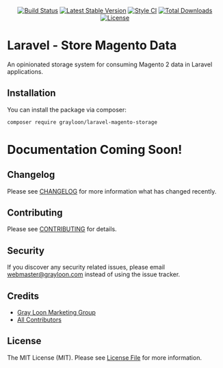 <p align="center">
<a href="https://github.com/grayloon/laravel-magento-storage/actions"><img src="https://github.com/grayloon/laravel-magento-storage/workflows/tests/badge.svg" alt="Build Status"></a>
<a href="https://packagist.org/packages/grayloon/laravel-magento-storage"><img src="https://img.shields.io/packagist/v/grayloon/laravel-magento-api.svg?style=flat" alt="Latest Stable Version"></a>
<a href="https://github.styleci.io/repos/277585119?branch=master"><img src="https://github.styleci.io/repos/277585119/shield?branch=master" alt="Style CI"></a>
<a href="https://packagist.org/packages/grayloon/laravel-magento-storage"><img src="https://img.shields.io/packagist/dt/grayloon/laravel-magento-api?style=flat" alt="Total Downloads"></a>
<a href="https://packagist.org/packages/grayloon/laravel-magento-storage"><img src="https://img.shields.io/badge/License-MIT-brightgreen.svg" alt="License"></a>
</p>

# Laravel - Store Magento Data

An opinionated storage system for consuming Magento 2 data in Laravel applications.

## Installation

You can install the package via composer:

```bash
composer require grayloon/laravel-magento-storage
```


# Documentation Coming Soon!

## Changelog

Please see [CHANGELOG](CHANGELOG.md) for more information what has changed recently.

## Contributing

Please see [CONTRIBUTING](CONTRIBUTING.md) for details.

## Security

If you discover any security related issues, please email webmaster@grayloon.com instead of using the issue tracker.

## Credits

- [Gray Loon Marketing Group](https://github.com/grayloon)
- [All Contributors](../../contributors)

## License

The MIT License (MIT). Please see [License File](LICENSE.md) for more information.